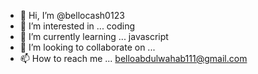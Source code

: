 - 👋 Hi, I’m @bellocash0123
- 👀 I’m interested in ... coding
- 🌱 I’m currently learning ... javascript
- 💞️ I’m looking to collaborate on ... 
- 📫 How to reach me ... belloabdulwahab111@gmail.com

<!---
bellocash0123/bellocash0123 is a ✨ special ✨ repository because its `README.md` (this file) appears on your GitHub profile.
You can click the Preview link to take a look at your changes.
--->
